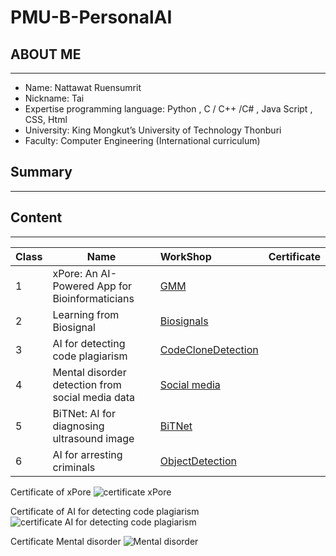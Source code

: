 # PMU-B-PersonalAI

## **ABOUT ME**

---

* Name: Nattawat Ruensumrit   
* Nickname: Tai  
* Expertise programming language: Python , C / C++ /C\# , Java Script , CSS, Html   
* University: King Mongkut’s University of Technology Thonburi  
* Faculty: Computer Engineering (International curriculum)

## **Summary**

---

## **Content**

---

| Class | Name | WorkShop | Certificate |
| :---- | ----- | :---- | :---- |
| 1 | xPore: An AI-Powered App for Bioinformaticians | [GMM](https://github.com/Nattawat1409/PMU-B-PersonalAI/blob/main/Nattawat_GMM.ipynb) |  |
| 2 | Learning from Biosignal | [Biosignals](https://github.com/Nattawat1409/PMU-B-PersonalAI) |  |
| 3 | AI for detecting code plagiarism | [CodeCloneDetection](https://github.com/Nattawat1409/PMU-B-PersonalAI/blob/main/PMU_B_CodingAI_CodeCloneDetection_Workshop_Nattawat_Ruensumrit.ipynb) |  |
| 4 | Mental disorder detection from social media data | [Social media](https://github.com/Nattawat1409/PMU-B-PersonalAI/blob/main/Mental_disorder.ipynb) |  |
| 5 | BiTNet: AI for diagnosing ultrasound image | [BiTNet](https://github.com/Nattawat1409/PMU-B-PersonalAI) |  |
| 6 | AI for arresting criminals | [ObjectDetection](https://github.com/Nattawat1409/PMU-B-PersonalAI) |  |



Certificate of xPore 
![certificate xPore](https://github.com/user-attachments/assets/d6defa31-bb9f-4019-b257-99032943f8f8)

Certificate of AI for detecting code plagiarism 
![certificate AI for detecting code plagiarism](https://github.com/user-attachments/assets/b2f6f828-6aa2-433f-8690-79aa80fd008a)


Certificate Mental disorder
![Mental disorder](https://github.com/user-attachments/assets/a41dced4-7f28-480e-90b5-bab1ab5a4388)
